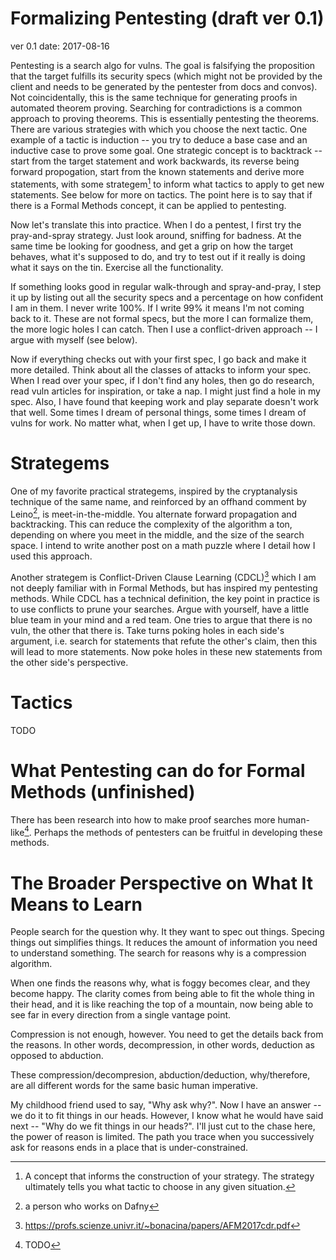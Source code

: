 
# Formalizing Pentesting (draft ver 0.1)

ver 0.1 date: 2017-08-16

Pentesting is a search algo for vulns. The goal is falsifying the proposition
that the target fulfills its security specs (which might not be provided by the
client and needs to be generated by the pentester from docs and convos). Not
coincidentally, this is the same technique for generating proofs in automated
theorem proving.  Searching for contradictions is a common approach to proving
theorems. This is essentially pentesting the theorems. There are various
strategies with which you choose the next tactic.  One example of a tactic is
induction -- you try to deduce a base case and an inductive case to prove some
goal. One strategic concept is to backtrack -- start from the target statement
and work backwards, its reverse being forward propogation, start from the known
statements and derive more statements, with some strategem[^strategem] to
inform what tactics to apply to get new statements. See below for more on
tactics. The point here is to say that if there is a Formal Methods concept, it
can be applied to pentesting.

Now let's translate this into practice. When I do a pentest, I first try the
pray-and-spray strategy. Just look around, sniffing for badness. At the same
time be looking for goodness, and get a grip on how the target behaves, what
it's supposed to do, and try to test out if it really is doing what it says on
the tin. Exercise all the functionality.

If something looks good in regular walk-through and spray-and-pray, I step it
up by listing out all the security specs and a percentage on how confident I am
in them. I never write 100%. If I write 99% it means I'm not coming back to
it. These are not formal specs, but the more I can formalize them, the more
logic holes I can catch. Then I use a conflict-driven approach -- I argue with
myself (see below).

Now if everything checks out with your first spec, I go back and make it more
detailed. Think about all the classes of attacks to inform your spec. When I
read over your spec, if I don't find any holes, then go do research, read vuln
articles for inspiration, or take a nap. I might just find a hole in my spec.
Also, I have found that keeping work and play separate doesn't work that well.
Some times I dream of personal things, some times I dream of vulns for work.
No matter what, when I get up, I have to write those down.


[^heuristics]: The technical term is "heuristics". I prefer "strategy" in this article, and "strategems" for strategic concepts that inform your strategy.

[^strategem]: A concept that informs the construction of your strategy. The strategy ultimately tells you what tactic to choose in any given situation.


# Strategems

One of my favorite practical strategems, inspired by the cryptanalysis
technique of the same name, and reinforced by an offhand comment by
Leino[^leino], is meet-in-the-middle. You alternate forward propagation and
backtracking. This can reduce the complexity of the algorithm a ton, depending
on where you meet in the middle, and the size of the search space. I intend
to write another post on a math puzzle where I detail how I used this approach.

Another strategem is Conflict-Driven Clause Learning (CDCL)[^CDCL] which I am not
deeply familiar with in Formal Methods, but has inspired my pentesting methods.
While CDCL has a technical definition, the key point in practice is to use
conflicts to prune your searches. Argue with yourself, have a little blue team
in your mind and a red team. One tries to argue that there is no vuln, the
other that there is. Take turns poking holes in each side's argument, i.e.
search for statements that refute the other's claim, then this will lead to
more statements. Now poke holes in these new statements from the other side's
perspective.

[^leino]: a person who works on Dafny
[^CDCL]: https://profs.scienze.univr.it/~bonacina/papers/AFM2017cdr.pdf


# Tactics

TODO



# What Pentesting can do for Formal Methods (unfinished)

There has been research into how to make proof searches more human-like[^human-like-prover]. Perhaps the
methods of pentesters can be fruitful in developing these methods.

[^human-like-prover]: TODO


# The Broader Perspective on What It Means to Learn

People search for the question why. It they want to spec out things. Specing
things out simplifies things. It reduces the amount of information you need to
understand something. The search for reasons why is a compression algorithm.

When one finds the reasons why, what is foggy becomes clear, and they become
happy. The clarity comes from being able to fit the whole thing in their head,
and it is like reaching the top of a mountain, now being able to see far in
every direction from a single vantage point.

Compression is not enough, however. You need to get the details back from the
reasons. In other words, decompression, in other words, deduction as opposed to
abduction.

These compression/decompresion, abduction/deduction, why/therefore, are all
different words for the same basic human imperative.

My childhood friend used to say, "Why ask why?". Now I have an answer -- we do
it to fit things in our heads. However, I know what he would have said next --
"Why do we fit things in our heads?".  I'll just cut to the chase here, the
power of reason is limited. The path you trace when you successively ask for
reasons ends in a place that is under-constrained.
